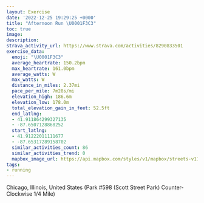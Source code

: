 ```yaml
---
layout: Exercise
date: '2022-12-25 19:29:25 +0000'
title: "Afternoon Run \U0001F3C3"
toc: true
image:
description:
strava_activity_url: https://www.strava.com/activities/8290833501
exercise_data:
  emoji: "\U0001F3C3"
  average_heartrate: 150.2bpm
  max_heartrate: 161.0bpm
  average_watts: W
  max_watts: W
  distance_in_miles: 2.37mi
  pace_per_mile: 7m28s/mi
  elevation_high: 186.6m
  elevation_low: 178.0m
  total_elevation_gain_in_feet: 52.5ft
  end_latlng:
  - 41.911864299327135
  - -87.6507128868252
  start_latlng:
  - 41.91222011111677
  - -87.65317289158702
  similar_activities_count: 86
  similar_activities_trend: 0
  mapbox_image_url: https://api.mapbox.com/styles/v1/mapbox/streets-v11/static/path-5+787af2-1.0(g%7Bx~Fzl~uOCsBEe%40IWZ_%40dBeCBMFk%40DO%3FmB%40GFC%40KE%7BA%40e%40LHZAFEEQQ%5DNg%40%40UGu%40EeJDkAJ%7D%40CcAMsBCi%40BUFIHATFjAANBDJ%40P%3FfDDrADNDHXPl%40%3F~%40EROJSF_%40%40%5BCc%40CmBKe%40YW_%40EK%3Fw%40HQDKHU%5CEj%40BhCB%5EHRPRLDf%40Bl%40A%60%40KT%5BH%5D%40%5BEwCCYKSIIQIiBHQJKJKTAN%40jD%40NFVRTPHv%40%40f%40CHCRMFGJW%40MBm%40E%7DBGg%40EIQQ%5DKsAFMDONMPEN%3F%7CC%40h%40BJLTPPLDl%40%40%7C%40KJGFKLWDY%3FQCg%40AcBEg%40GMMMKGSE_BJOLU%5CCdBBtAD%60%40RVPJJBzAGPENOL%5BBYEmA%3FqAGc%40MUKGQGu%40Bi%40Ag%40E%5DOkBFI%40MJQFGHBj%40Ad%40Dj%40%3Fh%40F~AC%5EBt%40%3F%7CBAx%40%3Fh%40Dr%40%40pHEd%40Af%40Or%40Cl%40),pin-s-s+e5b22e(-87.6515,41.91172),pin-s-f+89ae00(-87.64926000000001,41.91114999999997)/auto/800x800?access_token=pk.eyJ1Ijoiam9zaGJlY2ttYW4iLCJhIjoiY205eWR2aDd1MWZ6djJrbXc4a3M0bWZleiJ9.XiG9OWkNcZk2QzjJbxLB4A
tags:
- running
---
```




Chicago, Illinois, United States (Park #598 (Scott Street Park) Counter-Clockwise 1/4 Mile)
